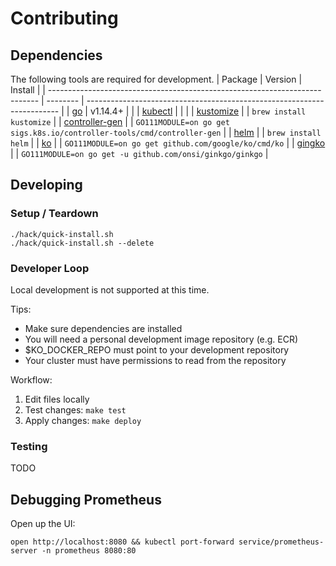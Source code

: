 # Contributing

## Dependencies

The following tools are required for development.
| Package                                                                     | Version  | Install                                                                 |
| --------------------------------------------------------------------------- | -------- | ----------------------------------------------------------------------- |
| [go](https://golang.org/dl/)                                                | v1.14.4+ |                                                                         |
| [kubectl](https://kubernetes.io/docs/tasks/tools/install-kubectl/)          |          |                                                                         |
| [kustomize](https://kubernetes-sigs.github.io/kustomize/installation/)      |          | `brew install kustomize`                                                |
| [controller-gen](https://book.kubebuilder.io/reference/controller-gen.html) |          | `GO111MODULE=on go get sigs.k8s.io/controller-tools/cmd/controller-gen` |
| [helm](https://helm.sh/docs/intro/install/)                                 |          | `brew install helm`                                                     |
| [ko](https://github.com/google/ko)                                          |          | `GO111MODULE=on go get github.com/google/ko/cmd/ko`                     |
| [gingko](https://github.com/onsi/ginkgo)                                    |          | `GO111MODULE=on go get -u github.com/onsi/ginkgo/ginkgo`                |

## Developing

### Setup / Teardown

```
./hack/quick-install.sh
./hack/quick-install.sh --delete
```

### Developer Loop

Local development is not supported at this time.

Tips:

* Make sure dependencies are installed
* You will need a personal development image repository (e.g. ECR)
* $KO_DOCKER_REPO must point to your development repository
* Your cluster must have permissions to read from the repository

Workflow:

1. Edit files locally
2. Test changes: `make test`
3. Apply changes: `make deploy`

### Testing

TODO

## Debugging Prometheus

Open up the UI:

```
open http://localhost:8080 && kubectl port-forward service/prometheus-server -n prometheus 8080:80
```
